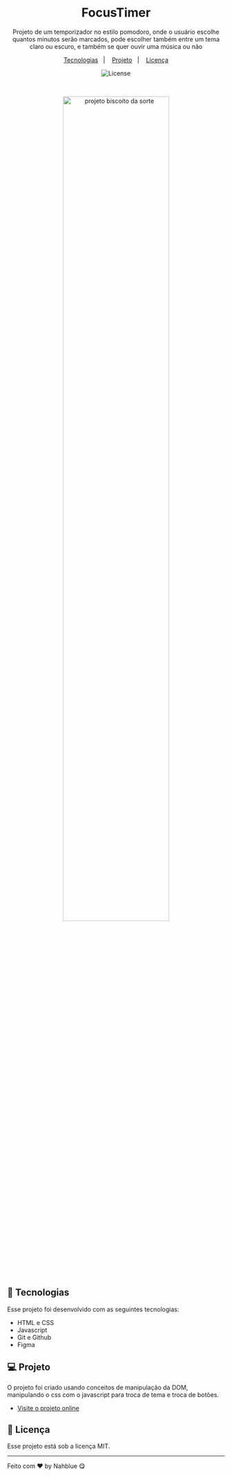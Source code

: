 <h1 align="center">FocusTimer</h1>

<p align="center">
Projeto de um temporizador no estilo pomodoro, onde o usuário escolhe quantos minutos serão marcados, pode escolher também entre um tema claro ou escuro, e também se quer ouvir uma música ou não<br/>
</p>

<p align="center">
  <a href="#-tecnologias">Tecnologias</a>&nbsp;&nbsp;&nbsp;|&nbsp;&nbsp;&nbsp;
  <a href="#-projeto">Projeto</a>&nbsp;&nbsp;&nbsp;|&nbsp;&nbsp;&nbsp;
  <a href="#memo-licença">Licença</a>
</p>

<p align="center">
  <img alt="License" src="https://img.shields.io/static/v1?label=license&message=MIT&color=49AA26&labelColor=000000">
</p>

<br>

<p align="center">
  <img alt="projeto biscoito da sorte" src="https://i.imgur.com/aY4Xg9o.png" width="70%">
</p>

## 🚀 Tecnologias

Esse projeto foi desenvolvido com as seguintes tecnologias:

- HTML e CSS
- Javascript
- Git e Github
- Figma

## 💻 Projeto

O projeto foi criado usando conceitos de manipulação da DOM, manipulando o css com o javascript para troca de tema e troca de botões.

- [Visite o projeto online](https://nahblue.github.io/js-focus-timer/)

## :memo: Licença

Esse projeto está sob a licença MIT.

---

Feito com ♥ by Nahblue 😋
